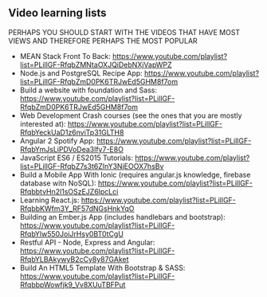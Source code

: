 ## Video learning lists
PERHAPS YOU SHOULD START WITH THE VIDEOS THAT HAVE MOST VIEWS AND THEREFORE PERHAPS THE MOST POPULAR
- MEAN Stack Front To Back: https://www.youtube.com/playlist?list=PLillGF-RfqbZMNtaOXJQiDebNXjVapWPZ
- Node.js and PostgreSQL Recipe App: https://www.youtube.com/playlist?list=PLillGF-RfqbZmD0PK6TRJwEd5GHM8f7om
- Build a website with foundation and Sass: https://www.youtube.com/playlist?list=PLillGF-RfqbZmD0PK6TRJwEd5GHM8f7om
- Web Development Crash courses (see the ones that you are mostly interested at): https://www.youtube.com/playlist?list=PLillGF-RfqbYeckUaD1z6nviTp31GLTH8
- Angular 2 Spotify App: https://www.youtube.com/playlist?list=PLillGF-RfqbYmJsLiPDVoDea3lfy7-E8O
- JavaScript ES6 / ES2015 Tutorials: https://www.youtube.com/playlist?list=PLillGF-RfqbZ7s3t6ZInY3NjEOOX7hsBv
- Build a Mobile App With Ionic (requires angular.js knowledge, firebase database witn NoSQL): https://www.youtube.com/playlist?list=PLillGF-RfqbbtvHn2l1sOSzEJZ6lpcLci
- Learning React.js: https://www.youtube.com/playlist?list=PLillGF-RfqbbKWfm3Y_RF57dNGsHnkYqO
- Building an Ember.js App (includes handlebars and bootstrap): https://www.youtube.com/playlist?list=PLillGF-RfqbYlw550JoiJrHsy0BT0tCgU
- Restful API - Node, Express and Angular: https://www.youtube.com/playlist?list=PLillGF-RfqbYLBAkywyB2cCy8y87GAket
- Build An HTML5 Template With Bootstrap & SASS: https://www.youtube.com/playlist?list=PLillGF-RfqbbpWowfjk9_Vv8XUuTBFPut
